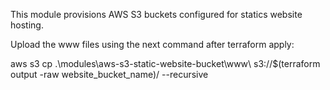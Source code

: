 This module provisions AWS S3 buckets configured for statics website hosting.

Upload the www files using the next command after terraform apply:

aws s3 cp .\modules\aws-s3-static-website-bucket\www\ s3://$(terraform output -raw website_bucket_name)/ --recursive